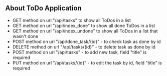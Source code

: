 ## About ToDo Application

- GET method on url "/api/tasks" to show all ToDos in a list
- GET method on url "/api/index_done" to show all done ToDos in a list
- GET method on url "/api/index_undone" to show all ToDos in a list that wasn't done
- POST method on url "/api/done_task/{id}" - to check task as done by id
- DELETE method on url "/api/tasks/{id}" - to delete task as done by id
- POST method on url "/api/tasks" - to add new task, field "title" is required
- PUT method on url "/api/tasks/{id}" - to edit the task by id, field "title" is required
